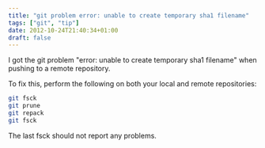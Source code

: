 ```yaml
---
title: "git problem error: unable to create temporary sha1 filename"
tags: ["git", "tip"]
date: 2012-10-24T21:40:34+01:00
draft: false
---
```


I got the git problem "error: unable to create temporary sha1 filename" when pushing to a remote repository.

To fix this, perform the following on both your local and remote repositories:

```bash
git fsck  
git prune  
git repack  
git fsck
```

The last fsck should not report any problems.
